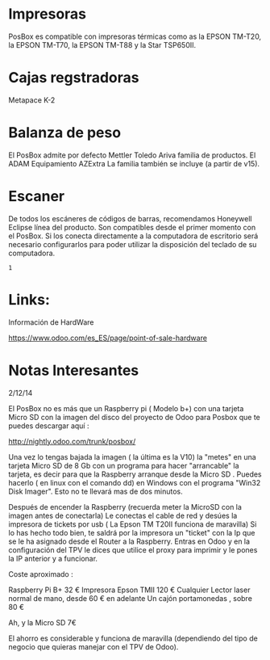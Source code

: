 # Impresoras
PosBox es compatible con impresoras térmicas como as la EPSON TM-T20, la EPSON TM-T70, la EPSON TM-T88 y la Star TSP650II.


# Cajas regstradoras
Metapace K-2

# Balanza de peso
El PosBox admite por defecto Mettler Toledo Ariva familia de productos. El ADAM Equipamiento AZExtra La familia también se incluye (a partir de v15). 


# Escaner
De todos los escáneres de códigos de barras, recomendamos Honeywell Eclipse línea del producto. Son compatibles desde el primer momento con el PosBox. Si los conecta directamente a la computadora de escritorio será necesario configurarlos para poder utilizar la disposición del teclado de su computadora.

```
1
```

# Links:
Información de HardWare

https://www.odoo.com/es_ES/page/point-of-sale-hardware

# Notas Interesantes

	

2/12/14


El PosBox no es más que un Raspberry pi ( Modelo b+) con una tarjeta Micro SD con la imagen del disco del proyecto de Odoo para Posbox que te puedes descargar aquí : 

http://nightly.odoo.com/trunk/posbox/

Una vez lo tengas bajada la imagen  ( la última es la V10)  la "metes" en una tarjeta Micro SD de 8 Gb con un programa para hacer "arrancable" la tarjeta, es decir para que la Raspberry arranque desde la Micro SD . Puedes hacerlo ( en linux con el comando dd)  en Windows con el programa "Win32 Disk Imager". Esto no te llevará mas de dos minutos.

Después de encender la Raspberry (recuerda meter la MicroSD con la imagen antes de conectarla) Le conectas el cable de red y desúes la impresora de tickets por usb ( La Epson TM T20II funciona de maravilla) Si lo has hecho todo bien, te saldrá por la impresora  un "ticket" con la Ip que se le ha asignado desde el Router a la Raspberry. Entras en Odoo y en la configuración del TPV le dices que utilice el proxy para imprimir y le pones la IP anterior y a funcionar.

Coste aproximado :

Raspberry Pi  B+ 32 € 
Impresora Epson TMII 120 € 
Cualquier Lector laser normal de mano,  desde 60 € en adelante
Un cajón portamonedas , sobre 80 €

Ah, y la Micro SD 7€

El ahorro es considerable y funciona de maravilla (dependiendo del tipo de negocio que quieras manejar con el TPV de Odoo).


